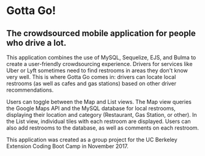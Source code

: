 # Gotta Go!

## The crowdsourced mobile application for people who drive a lot.

This application combines the use of MySQL, Sequelize, EJS, and Bulma to create a user-friendly crowdsourcing experience. Drivers for services like Uber or Lyft sometimes need to find restrooms in areas they don't know very well. This is where Gotta Go comes in: drivers can locate local restrooms (as well as cafes and gas stations) based on other driver recommendations.

Users can toggle between the Map and List views. The Map view queries the Google Maps API and the MySQL database for local restrooms, displaying their location and category (Restaurant, Gas Station, or other). In the List view, individual tiles with each restroom are displayed. Users can also add restrooms to the database, as well as comments on each restroom.  

This application was created as a group project for the UC Berkeley Extension Coding Boot Camp in November 2017.
